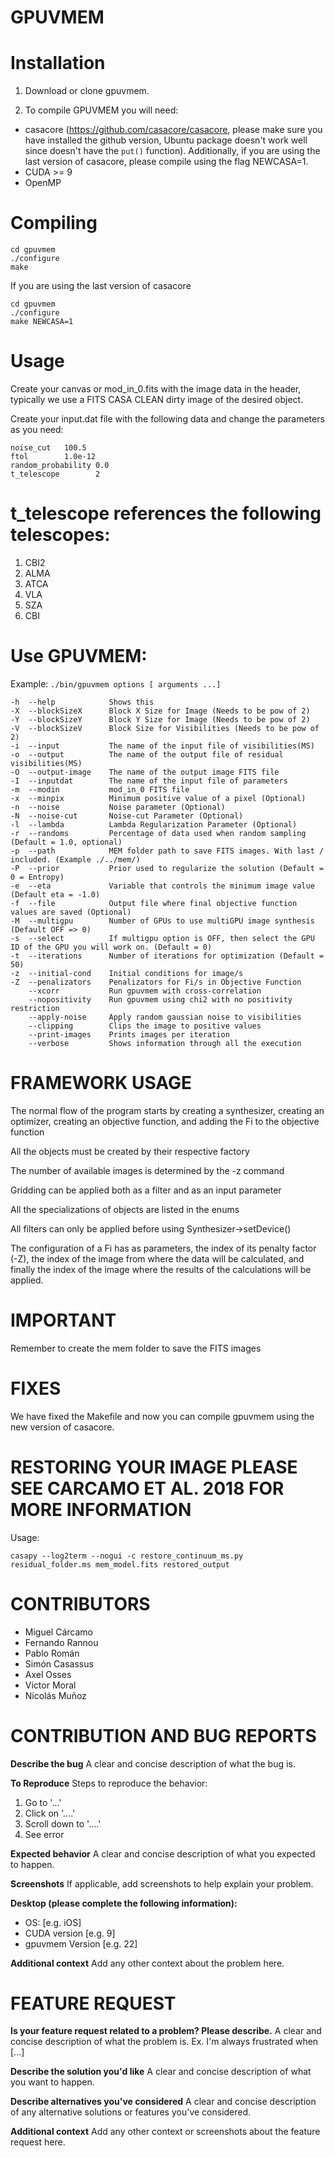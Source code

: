 # GPUVMEM

# Installation

1. Download or clone gpuvmem.

2. To compile GPUVMEM you will need:

- casacore (https://github.com/casacore/casacore, please make sure you have installed the github version, Ubuntu package doesn't work well since doesn't have the `put()` function). Additionally, if you are using the last version of casacore, please compile using the flag NEWCASA=1.
- CUDA >= 9
- OpenMP

# Compiling
```
cd gpuvmem
./configure
make
```

If you are using the last version of casacore
 ```
cd gpuvmem
./configure
make NEWCASA=1
```

# Usage

Create your canvas or mod_in_0.fits with the image data in the header, typically we use a FITS CASA CLEAN dirty image of the desired object.

Create your input.dat file with the following data and change the parameters as you need:

```
noise_cut	100.5
ftol		1.0e-12
random_probability 0.0
t_telescope        2
```
# t_telescope references the following telescopes:

1. CBI2
2. ALMA
3. ATCA
4. VLA
5. SZA
6. CBI


# Use GPUVMEM:

Example: `./bin/gpuvmem options [ arguments ...]`
```
-h  --help            Shows this
-X  --blockSizeX      Block X Size for Image (Needs to be pow of 2)
-Y  --blockSizeY      Block Y Size for Image (Needs to be pow of 2)
-V  --blockSizeV      Block Size for Visibilities (Needs to be pow of 2)
-i  --input           The name of the input file of visibilities(MS)
-o  --output          The name of the output file of residual visibilities(MS)
-O  --output-image    The name of the output image FITS file
-I  --inputdat        The name of the input file of parameters
-m  --modin           mod_in_0 FITS file
-x  --minpix          Minimum positive value of a pixel (Optional)
-n  --noise           Noise parameter (Optional)
-N  --noise-cut       Noise-cut Parameter (Optional)
-l  --lambda          Lambda Regularization Parameter (Optional)
-r  --randoms         Percentage of data used when random sampling (Default = 1.0, optional)
-p  --path            MEM folder path to save FITS images. With last / included. (Example ./../mem/)
-P  --prior           Prior used to regularize the solution (Default = 0 = Entropy)
-e  --eta             Variable that controls the minimum image value (Default eta = -1.0)
-f  --file            Output file where final objective function values are saved (Optional)
-M  --multigpu        Number of GPUs to use multiGPU image synthesis (Default OFF => 0)
-s  --select          If multigpu option is OFF, then select the GPU ID of the GPU you will work on. (Default = 0)
-t  --iterations      Number of iterations for optimization (Default = 50)
-z  --initial-cond    Initial conditions for image/s
-Z  --penalizators    Penalizators for Fi/s in Objective Function
    --xcorr           Run gpuvmem with cross-correlation
    --nopositivity    Run gpuvmem using chi2 with no positivity restriction
    --apply-noise     Apply random gaussian noise to visibilities
    --clipping        Clips the image to positive values
    --print-images    Prints images per iteration
    --verbose         Shows information through all the execution
```
# FRAMEWORK USAGE

The normal flow of the program starts by creating a synthesizer, creating an optimizer, creating an objective function, and adding the Fi to the objective function

All the objects must be created by their respective factory

The number of available images is determined by the -z command

Gridding can be applied both as a filter and as an input parameter

All the specializations of objects are listed in the enums

All filters can only be applied before using Synthesizer->setDevice()

The configuration of a Fi has as parameters, the index of its penalty factor (-Z), the index of the image from where the data will be calculated, and finally the index of the image where the results of the calculations will be applied.

# IMPORTANT

Remember to create the mem folder to save the FITS images

# FIXES

We have fixed the Makefile and now you can compile gpuvmem using the new version of casacore.

# RESTORING YOUR IMAGE PLEASE SEE CARCAMO ET AL. 2018 FOR MORE INFORMATION

Usage:

`casapy --log2term --nogui -c restore_continuum_ms.py residual_folder.ms mem_model.fits restored_output`

# CONTRIBUTORS

- Miguel Cárcamo
- Fernando Rannou
- Pablo Román
- Simón Casassus
- Axel Osses
- Victor Moral
- Nicolás Muñoz

# CONTRIBUTION AND BUG REPORTS

**Describe the bug**
A clear and concise description of what the bug is.

**To Reproduce**
Steps to reproduce the behavior:
1. Go to '...'
2. Click on '....'
3. Scroll down to '....'
4. See error

**Expected behavior**
A clear and concise description of what you expected to happen.

**Screenshots**
If applicable, add screenshots to help explain your problem.

**Desktop (please complete the following information):**
 - OS: [e.g. iOS]
 - CUDA version [e.g. 9]
 - gpuvmem Version [e.g. 22]

**Additional context**
Add any other context about the problem here.

# FEATURE REQUEST

**Is your feature request related to a problem? Please describe.**
A clear and concise description of what the problem is. Ex. I'm always frustrated when [...]

**Describe the solution you'd like**
A clear and concise description of what you want to happen.

**Describe alternatives you've considered**
A clear and concise description of any alternative solutions or features you've considered.

**Additional context**
Add any other context or screenshots about the feature request here.

